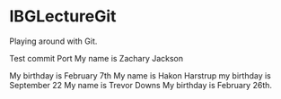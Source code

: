 # IBGLectureGit
Playing around with Git.

Test commit
Port
My name is Zachary Jackson




My birthday is February 7th 
My name is Hakon Harstrup my birthday is September 22
My name is Trevor Downs
My birthday is February 26th.

